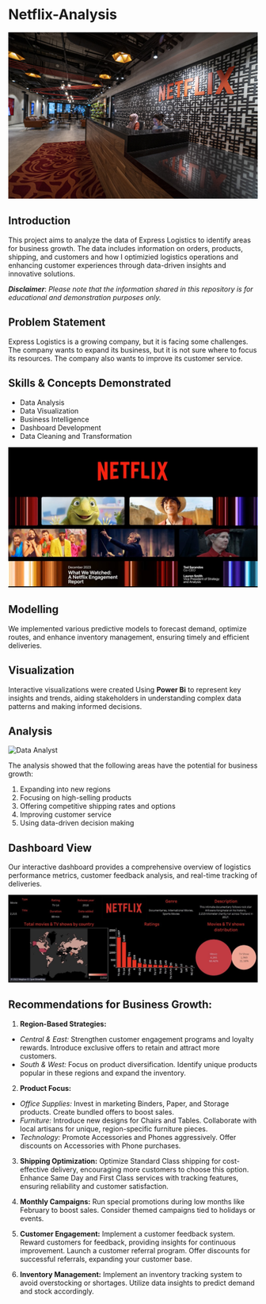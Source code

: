 # Netflix-Analysis

![Data Analyst](https://github.com/Tomidapo/Netflix-Analysis/blob/main/201911_singapore_selects_dsc05790.jpg)

## Introduction
This project aims to analyze the data of Express Logistics to identify areas for business growth. The data includes information on orders, products, shipping, and customers and how I optimizied logistics operations and enhancing customer experiences through data-driven insights and innovative solutions.

**_Disclaimer_**: _Please note that the information shared in this repository is for educational and demonstration purposes only._

## Problem Statement
Express Logistics is a growing company, but it is facing some challenges. The company wants to expand its business, but it is not sure where to focus its resources. The company also wants to improve its customer service.

## Skills & Concepts Demonstrated
- Data Analysis 
- Data Visualization
- Business Intelligence
- Dashboard Development
- Data Cleaning and Transformation

![Data Analyst](https://github.com/Tomidapo/Netflix-Analysis/blob/main/maxresdefault-2.jpg)

## Modelling
We implemented various predictive models to forecast demand, optimize routes, and enhance inventory management, ensuring timely and efficient deliveries.

## Visualization

Interactive visualizations were created Using **Power Bi** to represent key insights and trends, aiding stakeholders in understanding complex data patterns and making informed decisions.

## Analysis

![Data Analyst]()

The analysis showed that the following areas have the potential for business growth:
1. Expanding into new regions
2. Focusing on high-selling products
3. Offering competitive shipping rates and options
4. Improving customer service
5. Using data-driven decision making

## Dashboard View
Our interactive dashboard provides a comprehensive overview of logistics performance metrics, customer feedback analysis, and real-time tracking of deliveries.

![Data Analyst](https://github.com/Tomidapo/Netflix-Analysis/blob/main/maxresdefault%203.jpg)


## Recommendations for Business Growth:

1. **Region-Based Strategies:**
- _Central & East:_ Strengthen customer engagement programs and loyalty rewards. Introduce exclusive offers to retain and attract more customers.
- _South & West:_ Focus on product diversification. Identify unique products popular in these regions and expand the inventory.

 2. **Product Focus:**
- _Office Supplies:_ Invest in marketing Binders, Paper, and Storage products. Create bundled offers to boost sales.
- _Furniture:_ Introduce new designs for Chairs and Tables. Collaborate with local artisans for unique, region-specific furniture pieces.
- _Technology:_ Promote Accessories and Phones aggressively. Offer discounts on Accessories with Phone purchases.

3. **Shipping Optimization:**
Optimize Standard Class shipping for cost-effective delivery, encouraging more customers to choose this option.
Enhance Same Day and First Class services with tracking features, ensuring reliability and customer satisfaction.

4. **Monthly Campaigns:**
Run special promotions during low months like February to boost sales. Consider themed campaigns tied to holidays or events.

5. **Customer Engagement:**
Implement a customer feedback system. Reward customers for feedback, providing insights for continuous improvement.
Launch a customer referral program. Offer discounts for successful referrals, expanding your customer base.

6. **Inventory Management:**
Implement an inventory tracking system to avoid overstocking or shortages. Utilize data insights to predict demand and stock accordingly.






